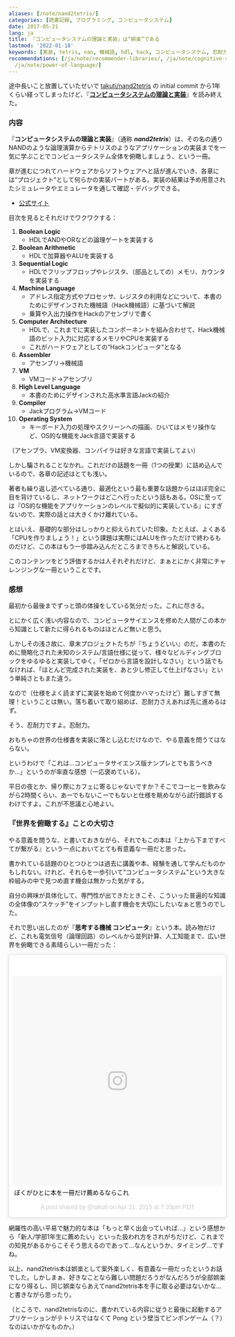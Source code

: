 ```yaml
---
aliases: [/note/nand2tetris/]
categories: [読書記録, プログラミング, コンピュータシステム]
date: 2017-05-21
lang: ja
title: 『コンピュータシステムの理論と実装』は“娯楽”である
lastmod: '2022-01-18'
keywords: [実装, tetris, nan, 機械語, hdl, hack, コンピュータシステム, 忍耐力, アセンブリ, jack]
recommendations: [/ja/note/recommender-libraries/, /ja/note/cognitive-science-and-behavioral-economics/,
  /ja/note/power-of-language/]
---
```


途中長いこと放置していたせいで [takuti/nand2tetris](https://github.com/takuti/nand2tetris) の initial commit から1年くらい経ってしまったけど、『**[コンピュータシステムの理論と実装](https://www.oreilly.co.jp/books/9784873117126/)**』を読み終えた。

### 内容

『**コンピュータシステムの理論と実装**』（通称 ***nand2tetris***）は、その名の通りNANDのような論理演算からテトリスのようなアプリケーションの実装までを一気に学ぶことでコンピュータシステム全体を俯瞰しましょう、という一冊。

章が進むにつれてハードウェアからソフトウェアへと話が進んでいき、各章には“プロジェクト”として何らかの実装パートがある。実装の結果は予め用意されたシミュレータやエミュレータを通して確認・デバッグできる。

- [公式サイト](http://nand2tetris.org/)

目次を見るとそれだけでワクワクする：

1. **Boolean Logic**
	- HDLでANDやORなどの論理ゲートを実装する
2. **Boolean Arithmetic**
	- HDLで加算器やALUを実装する
3. **Sequential Logic**
	- HDLでフリップフロップやレジスタ、（部品としての）メモリ、カウンタを実装する
4. **Machine Language**
	- アドレス指定方式やプロセッサ、レジスタの利用などについて、本書のためにデザインされた機械語（Hack機械語）に基づいて解説
	- 乗算や入出力操作をHackのアセンブリで書く
5. **Computer Architecture**
	- HDLで、これまでに実装したコンポーネントを組み合わせて、Hack機械語のビット入力に対応するメモリやCPUを実装する
	- これがハードウェアとしての“Hackコンピュータ”となる
6. **Assembler**
	- アセンブリ→機械語
7. **VM**
	- VMコード→アセンブリ
8. **High Level Language**
	- 本書のためにデザインされた高水準言語Jackの紹介
9. **Compiler**
	- Jackプログラム→VMコード
10. **Operating System**
	- キーボード入力の処理やスクリーンへの描画、ひいてはメモリ操作など、OS的な機能をJack言語で実装する

（アセンブラ、VM変換器、コンパイラは好きな言語で実装してよい）
	
しかし騙されることなかれ。これだけの話題を一冊（1つの授業）に詰め込んでいるので、各章の記述はとても浅い。

著者も繰り返し述べている通り、最適化という最も重要な話題からはほぼ完全に目を背けているし、ネットワークはどこへ行ったという話もある。OSに至っては『OS的な機能をアプリケーションのレベルで擬似的に実装している』にすぎないので、実際の話とは大きくかけ離れている。

とはいえ、基礎的な部分はしっかりと抑えられていた印象。たとえば、よくある「CPUを作りましょう！」という課題は実際にはALUを作っただけで終わるものだけど、この本はもう一歩踏み込んだところまできちんと解説している。

このコンテンツをどう評価するかは人それぞれだけど、まぁとにかく非常にチャレンジングな一冊ということです。
	
### 感想

最初から最後までずっと頭の体操をしている気分だった。これに尽きる。

とにかく広く浅い内容なので、コンピュータサイエンスを修めた人間がこの本から知識として新たに得られるものはほとんど無いと思う。

しかしその浅さ故に、章末プロジェクトたちが『ちょうどいい』のだ。本書のために簡略化された未知のシステム/言語仕様に従って、様々なビルディングブロックをゆるゆると実装してゆく。「ゼロから言語を設計しなさい」という話でもなければ、「ほとんど完成された実装を、あと少し修正して仕上げなさい」という単純さともまた違う。

なので（仕様をよく読まずに実装を始めて何度かハマったけど）難しすぎて無理！ということは無い。落ち着いて取り組めば、忍耐力さえあれば先に進めるはず。

そう、忍耐力ですよ。忍耐力。

おもちゃの世界の仕様書を実装に落とし込むだけなので、やる意義を問うてはならない。

というわけで「これは…コンピュータサイエンス版ナンプレとでも言うべきか…」というのが率直な感想（一応褒めている）。

平日の夜とか、帰り際にカフェに寄るじゃないですか？そこでコーヒーを飲みながら2時間くらい、あーでもないこーでもないと仕様を眺めながら試行錯誤するわけですよ。これが不思議と心地よい。

### 『世界を俯瞰する』ことの大切さ

やる意義を問うな、と書いておきながら、それでもこの本は『上から下まですべてが繋がる』という一点においてとても有意義な一冊だと思った。

書かれている話題のひとつひとつは過去に講義や本、経験を通して学んだものかもしれない。けれど、それらを一歩引いて“コンピュータシステム”という大きな枠組みの中で見つめ直す機会は無かった気がする。

自分の興味が具体化して、専門性が出てきたときこそ、こういった普遍的な知識の全体像の“スケッチ”をインプットし直す機会を大切にしたいなぁと思うのでした。

それで思い出したのが『**思考する機械 コンピュータ**』という本。読み物だけど、これも電気信号（論理回路）のレベルから並列計算、人工知能まで、広い世界を俯瞰できる素晴らしい一冊だった：

<blockquote class="instagram-media" data-instgrm-captioned data-instgrm-version="7" style=" background:#FFF; border:0; border-radius:3px; box-shadow:0 0 1px 0 rgba(0,0,0,0.5),0 1px 10px 0 rgba(0,0,0,0.15); margin: 1px; max-width:512px; padding:0; width:99.375%; width:-webkit-calc(100% - 2px); width:calc(100% - 2px);"><div style="padding:8px;"> <div style=" background:#F8F8F8; line-height:0; margin-top:40px; padding:50% 0; text-align:center; width:100%;"> <div style=" background:url(data:image/png;base64,iVBORw0KGgoAAAANSUhEUgAAACwAAAAsCAMAAAApWqozAAAABGdBTUEAALGPC/xhBQAAAAFzUkdCAK7OHOkAAAAMUExURczMzPf399fX1+bm5mzY9AMAAADiSURBVDjLvZXbEsMgCES5/P8/t9FuRVCRmU73JWlzosgSIIZURCjo/ad+EQJJB4Hv8BFt+IDpQoCx1wjOSBFhh2XssxEIYn3ulI/6MNReE07UIWJEv8UEOWDS88LY97kqyTliJKKtuYBbruAyVh5wOHiXmpi5we58Ek028czwyuQdLKPG1Bkb4NnM+VeAnfHqn1k4+GPT6uGQcvu2h2OVuIf/gWUFyy8OWEpdyZSa3aVCqpVoVvzZZ2VTnn2wU8qzVjDDetO90GSy9mVLqtgYSy231MxrY6I2gGqjrTY0L8fxCxfCBbhWrsYYAAAAAElFTkSuQmCC); display:block; height:44px; margin:0 auto -44px; position:relative; top:-22px; width:44px;"></div></div> <p style=" margin:8px 0 0 0; padding:0 4px;"> <a href="https://www.instagram.com/p/1wrZh0RWO2/" style=" color:#000; font-family:Arial,sans-serif; font-size:14px; font-style:normal; font-weight:normal; line-height:17px; text-decoration:none; word-wrap:break-word;" target="_blank">ぼくがひとに本を一冊だけ薦めるならこれ</a></p> <p style=" color:#c9c8cd; font-family:Arial,sans-serif; font-size:14px; line-height:17px; margin-bottom:0; margin-top:8px; overflow:hidden; padding:8px 0 7px; text-align:center; text-overflow:ellipsis; white-space:nowrap;">A post shared by @takuti on <time style=" font-family:Arial,sans-serif; font-size:14px; line-height:17px;" datetime="2015-04-22T02:33:41+00:00">Apr 21, 2015 at 7:33pm PDT</time></p></div></blockquote> <script async defer src="//platform.instagram.com/en_US/embeds.js"></script>

網羅性の高い平易で魅力的な本は「もっと早く出会っていれば…」という感想から「新人/学部1年生に薦めたい」といった扱われ方をされがちだけど、これまでの知見があるからこそそう思えるのであって…なんというか、タイミング…ですね。

以上、nand2tetris本は娯楽として案外楽しく、有意義な一冊だったというお話でした。しかしまぁ、好きなことなら難しい問題だろうがなんだろうが全部娯楽になり得るし、同じ娯楽ならあえてnand2tetris本を手に取る必要はないかな…と書きながら思ったり。

（ところで、nand2tetrisなのに、書かれている内容に従うと最後に起動するアプリケーションがテトリスではなくて Pong という壁当てピンポンゲーム（？）なのはいかがなものか。）